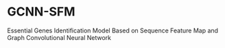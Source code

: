 # GCNN-SFM
Essential Genes Identification Model Based on Sequence Feature Map and Graph Convolutional Neural Network
